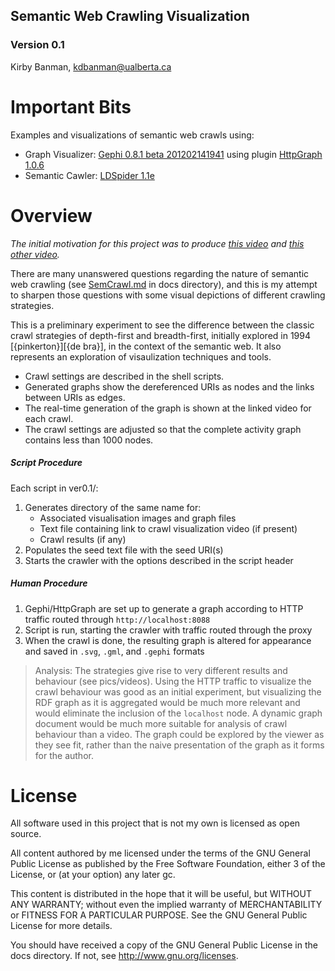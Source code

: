 ## Semantic Web Crawling Visualization
### Version 0.1
Kirby Banman, <kdbanman@ualberta.ca>

# Important Bits

Examples and visualizations of semantic web crawls using:

- Graph Visualizer: [Gephi 0.8.1 beta 201202141941](http://gephi.org/) using plugin [HttpGraph 1.0.6](https://gephi.org/plugins/http-graph/)
- Semantic Cawler: [LDSpider 1.1e](http://code.google.com/p/ldspider/)

# Overview

*The initial motivation for this project was to produce [this video](http://www.youtube.com/watch?v=CCBvwWIba3c) and [this other video](http://www.youtube.com/watch?v=w9UKUpyqw_4).*

There are many unanswered questions regarding the nature of semantic web crawling (see [SemCrawl.md](visualcrawl/docs/SemCrawl.md) in docs directory), and this is my attempt to sharpen those questions with some visual depictions of different crawling strategies.

This is a preliminary experiment to see the difference between the classic crawl strategies of depth-first and breadth-first, initially explored in 1994 [{pinkerton}][{de bra}], in the context of the semantic web.  It also represents an exploration of visaulization techniques and tools.

- Crawl settings are described in the shell scripts.
- Generated graphs show the dereferenced URIs as nodes and the links between URIs as edges.
- The real-time generation of the graph is shown at the linked video for each crawl.
- The crawl settings are adjusted so that the complete activity graph contains less than 1000 nodes.

##### Script Procedure

Each script in ver0.1/:

1. Generates directory of the same name for:
    - Associated visualisation images and graph files 
    - Text file containing link to crawl visualization video (if present)
    - Crawl results (if any)
2. Populates the seed text file with the seed URI(s)
3. Starts the crawler with the options described in the script header

##### Human Procedure

1. Gephi/HttpGraph are set up to generate a graph according to HTTP traffic routed through `http://localhost:8088`
2. Script is run, starting the crawler with traffic routed through the proxy
3. When the crawl is done, the resulting graph is altered for appearance and saved in `.svg`, `.gml`, and `.gephi` formats

> Analysis:  The strategies give rise to very different results and behaviour (see pics/videos).
> Using the HTTP traffic to visualize the crawl behaviour was good as an initial experiment, but visualizing the RDF graph as it is aggregated would be much more relevant and would eliminate the inclusion of the `localhost` node.
> A dynamic graph document would be much more suitable for analysis of crawl behaviour than a video.  The graph could be explored by the viewer as they see fit, rather than the naive presentation of the graph as it forms for the author.

# License

All software used in this project that is not my own is licensed as open source.

All content authored by me licensed under the terms of the GNU General Public License as published by the Free Software Foundation, either  3 of the License, or (at your option) any later gc.

This content is distributed in the hope that it will be useful, but WITHOUT ANY WARRANTY; without even the implied warranty of MERCHANTABILITY or FITNESS FOR A PARTICULAR PURPOSE. See the GNU General Public License for more details.

You should have received a copy of the GNU General Public License in the docs directory.  If not, see <http://www.gnu.org/licenses>.

